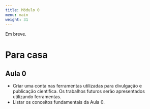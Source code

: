 ```yaml
---
title: Módulo 0
menu: main
weight: 31
---
```


Em breve.

<!-- # Aula 1 -->
<!-- Link Youtube:, example https://www.youtube.com/watch?v=w7Ft2ymGmfc
{{< youtube w7Ft2ymGmfc >}}-->

<!-- Slides:, example https://www.youtube.com/watch?v=w7Ft2ymGmfc
{{< youtube w7Ft2ymGmfc >}}-->

# Para casa

## Aula 0

* Criar uma conta nas ferramentas utilizadas para divulgação e publicação cientifica. Os trabalhos futuros serão apresentados utilizando ferramentas.  
* Listar os conceitos fundamentais da Aula 0.
